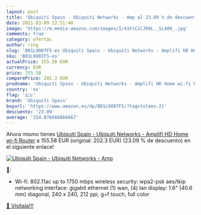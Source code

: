 ```yaml
---
layout: post
title: 'Ubiquiti Spain - Ubiquiti Networks - Amp al 23.09 % de descuento'
date: 2021-03-09 22:51:40
image: 'https://m.media-amazon.com/images/I/41hlCiCJO9L._SL400_.jpg'
comments: true
category: ofertas
author: ring
slug: 'B01L9O07FS-es Ubiquiti Spain - Ubiquiti Networks - Amplifi HD Home wi-fi...'
sku: 'B01L9O07FS-es'
actualPrice: 155.58 EUR
currency: EUR
price: 155.58
comparePrice: 202.3 EUR
prodname: 'Ubiquiti Spain - Ubiquiti Networks - Amplifi HD Home wi-fi Router'
country: 'es'
flag: '🇪🇸'
brand: 'Ubiquiti Spain'
buyurl: 'https://www.amazon.es/dp/B01L9O07FS/?tag=tolees-21'
descuento: '23.09'
average: '154.876666666667'
---
```


Ahora mismo tienes [Ubiquiti Spain - Ubiquiti Networks - Amplifi HD Home wi-fi Router](https://www.amazon.es/dp/B01L9O07FS/?tag=tolees-21) a 155.58 EUR (original: 202.3 EUR) (23.09 %  de descuento) en el siguiente enlace!

[![Ubiquiti Spain - Ubiquiti Networks - Amp](https://m.media-amazon.com/images/I/41hlCiCJO9L._SL400_.jpg)](https://www.amazon.es/dp/B01L9O07FS/?tag=tolees-21)

🔎:

- Wi-fi: 802.11ac up to 1750 mbps wireless security: wpa2-psk aes/tkip networking interface: gigabit ethernet (1) wan, (4) lan display: 1.6" (40.6 mm) diagonal, 240 x 240, 212 ppi, g+f touch, full color

[🛒 Visítala!!!](https://www.amazon.es/dp/B01L9O07FS/?tag=tolees-21)
